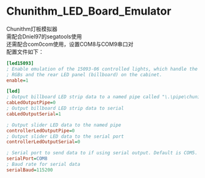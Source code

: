 # Chunithm_LED_Board_Emulator
Chunithm灯板模拟器\
需配合Dniel97的segatools使用\
还需配合com0com使用，设置COM8与COM9串口对\
配置文件如下：
```ini
[led15093] 
; Enable emulation of the 15093-06 controlled lights, which handle the air tower
; RGBs and the rear LED panel (billboard) on the cabinet.
enable=1

[led]
; Output billboard LED strip data to a named pipe called "\.\pipe\chuni_led"
cabLedOutputPipe=0
; Output billboard LED strip data to serial
cabLedOutputSerial=1

; Output slider LED data to the named pipe
controllerLedOutputPipe=0
; Output slider LED data to the serial port
controllerLedOutputSerial=0

; Serial port to send data to if using serial output. Default is COM5.
serialPort=COM8
; Baud rate for serial data
serialBaud=115200
```
